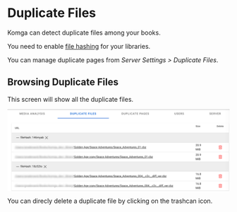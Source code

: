 # Duplicate Files

Komga can detect duplicate files among your books.

You need to enable [file hashing](/guides/libraries.md#compute-hash-for-files) for your libraries.

You can manage duplicate pages from _Server Settings > Duplicate Files_.

## Browsing Duplicate Files

This screen will show all the duplicate files.

<img src="/assets/media/guides/duplicate-files/duplicate-files.png" style="vertical-align: middle;max-height: 400px" alt="Browse Duplicate Files"/>

You can direcly delete a duplicate file by clicking on the trashcan icon.